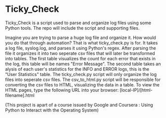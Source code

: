 # Ticky_Check
Ticky_Check is a script used to parse and organize log files using some Python tools. The repo will include the script and supporting files.

Imagine you are trying to parse a huge log file and organize it. How would you do that through automation? That is what ticky_check.py is for. It takes a log file, syslog.log, and parses it using Python's regex. After parsing the file it organizes it into two seperate csv files that will later be transformed into tables. The first table visualizes the count for each error that exists in the log, this table will be names "Error Message". The second table takes an alysis of each user's statistics for the INFO and ERROR logs, this is the "User Statistics" table. The ticky_check.py script will only organize the log files into seperate csv files. The csv_to_html.py script will be responsible for converting the csv files to HTML, visualizing the data in a table. To view the HTML pages, type the following URL into your browser: [local-IP]/[html-filename].html

(This project is apart of a course issued by Google and Coursera : Using Python to Interact with the Operating System) 
